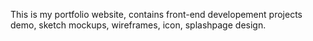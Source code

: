 This is my portfolio website, contains front-end developement projects demo, sketch mockups, wireframes, icon, splashpage design.
